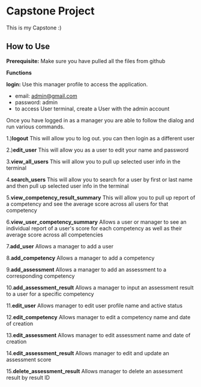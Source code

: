 
# Capstone Project

This is my Capstone :)


## How to Use

**Prerequisite:**  Make sure you have pulled all the files from github

**Functions**

**login:** Use this manager profile to access the application. 

-  email: admin@gmail.com
-  password: admin
-  to access User terminal, create a User with the admin account

Once you have logged in as a manager you are able to follow the dialog and run various commands. 

1.)**logout** This will allow you to log out. you can then login as a different user

2.)**edit_user** This will allow you as a user to edit your name and password

3.**view_all_users** This will allow you to pull up selected user info in the terminal

4.**search_users** This will allow you to search for a user by first or last name and then pull up selected user info in the terminal

5.**view_competency_result_summary** This will allow you to pull up report of a competency and see the average score across all users for that competency

6.**view_user_competency_summary** Allows a user or manager to see an individual report of a user's score for each competency as well as their average score across all competencies

7.**add_user** Allows a manager to add a user

8.**add_competency** Allows a manager to add a competency

9.**add_assessment** Allows a manager to add an assessment to a corresponding competency

10.**add_assessment_result** Allows a manager to input an assessment result to a user for a specific competency

11.**edit_user** Allows manager to edit user profile name and active status

12.**edit_competency** Allows manager to edit a competency name and date of creation

13.**edit_assessment** Allows manager to edit assessment name and date of creation

14.**edit_assessment_result** Allows manager to edit and update an assessment score

15.**delete_assessment_result** Allows manager to delete an assessment result by result ID

